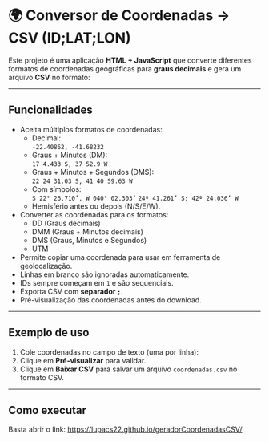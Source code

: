 # 🌍 Conversor de Coordenadas → CSV (ID;LAT;LON)

Este projeto é uma aplicação **HTML + JavaScript** que converte diferentes formatos de coordenadas geográficas para **graus decimais** e gera um arquivo **CSV** no formato:


---

## Funcionalidades

- Aceita múltiplos formatos de coordenadas:
  - Decimal:  
    `-22.40862, -41.68232`
  - Graus + Minutos (DM):  
    `17 4.433 S, 37 52.9 W`
  - Graus + Minutos + Segundos (DMS):  
    `22 24 31.03 S, 41 40 59.63 W`
  - Com símbolos:  
    `S 22° 26,710’, W 040° 02,303’`
    `24º 41.261’ S; 42º 24.036’ W`
  - Hemisfério antes ou depois (N/S/E/W).
- Converter as coordenadas para os formatos:
    - DD (Graus decimais)
    - DMM (Graus + Minutos decimais)
    - DMS (Graus, Minutos e Segundos)
    - UTM
- Permite copiar uma coordenada para usar em ferramenta de geolocalização.
- Linhas em branco são ignoradas automaticamente.
- IDs sempre começam em `1` e são sequenciais.
- Exporta CSV com **separador `;`**.
- Pré-visualização das coordenadas antes do download.

---

## Exemplo de uso

1. Cole coordenadas no campo de texto (uma por linha):
2. Clique em **Pré-visualizar** para validar.
3. Clique em **Baixar CSV** para salvar um arquivo `coordenadas.csv` no formato CSV.

---

## Como executar

Basta abrir o link: https://lupacs22.github.io/geradorCoordenadasCSV/ 
